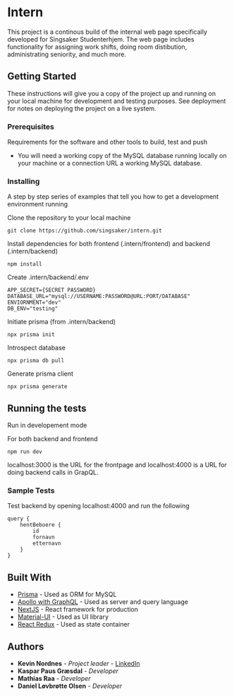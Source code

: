 # Intern

This project is a continous build of the internal web page specifically developed for Singsaker Studenterhjem. The web page includes functionality for assigning work shifts, doing room distibution, administrating seniority, and much more.

## Getting Started

These instructions will give you a copy of the project up and running on
your local machine for development and testing purposes. See deployment
for notes on deploying the project on a live system.

### Prerequisites

Requirements for the software and other tools to build, test and push

- You will need a working copy of the MySQL database running locally on your machine or a connection URL a working MySQL database.

### Installing

A step by step series of examples that tell you how to get a development
environment running

Clone the repository to your local machine

    git clone https://github.com/singsaker/intern.git

Install dependencies for both frontend (.intern/frontend) and backend (.intern/backend)

    npm install

Create .intern/backend/.env

    APP_SECRET={SECRET PASSWORD}
    DATABASE_URL="mysql://USERNAME:PASSWORD@URL:PORT/DATABASE"
    ENVIORNMENT="dev"
    DB_ENV="testing"

Initiate prisma (from .intern/backend)

    npx prisma init

Introspect database

    npx prisma db pull

Generate prisma client

    npx prisma generate

## Running the tests

Run in developement mode

For both backend and frontend

    npm run dev

localhost:3000 is the URL for the frontpage and localhost:4000 is a URL for doing backend calls in GrapQL.

### Sample Tests

Test backend by opening localhost:4000 and run the following

    query {
        hentBeboere {
            id
            fornavn
            etternavn
        }
    }

## Built With

- [Prisma](https://www.prisma.io/) - Used
  as ORM for MySQL
- [Apollo with GraphQL](https://www.apollographql.com/) - Used as server and query language
- [NextJS](https://nextjs.org/) - React framework for production
- [Material-UI](https://mui.com/) - Used as UI library
- [React Redux](https://react-redux.js.org/) - Used as state container

## Authors

- **Kevin Nordnes** - _Project leader_ - [LinkedIn](https://www.linkedin.com/in/kevin-nordnes/)
- **Kaspar Paus Græsdal** - _Developer_
- **Mathias Raa** - _Developer_
- **Daniel Løvbrøtte Olsen** - _Developer_
